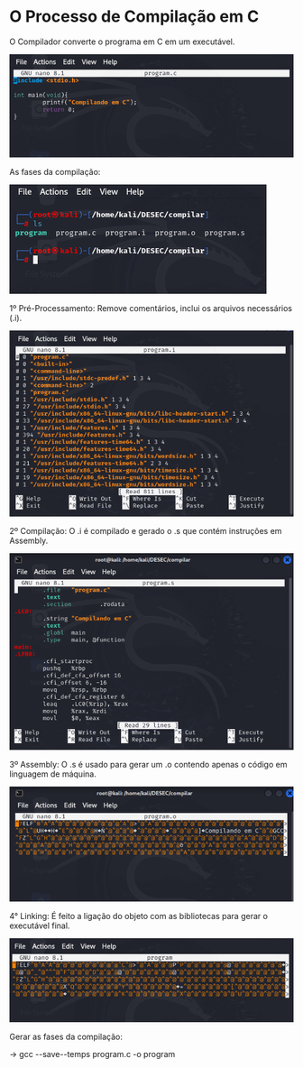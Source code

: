 # O Processo de Compilação em C

O Compilador converte o programa em C em um executável. 

![program.c.png](program.c.png)

As fases da compilação:

![alt text](fases.png)

1º Pré-Processamento: Remove comentários, inclui os arquivos necessários (.i).

![program.i.png](program.i.png)

2º Compilação: O .i é compilado e gerado o .s que contém instruções em Assembly.

![program.i.png](program.s.png)

3º Assembly: O .s é usado para gerar um .o contendo apenas o código em linguagem de máquina.

![program.i.png](program.o.png)

4° Linking: É feito a ligação do objeto com as bibliotecas para gerar o executável final.

![program.i.png](program.png)

Gerar as fases da compilação:

-> gcc --save--temps program.c -o program


